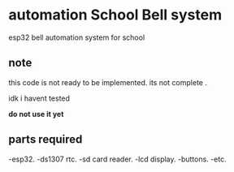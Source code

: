 # automation School Bell system
esp32 bell automation system for school

## note
this code is not ready to be implemented.
its not complete .

idk i havent tested

**do not use it yet**

## parts required
-esp32.
-ds1307 rtc.
-sd card reader.
-lcd display.
-buttons.
-etc.
